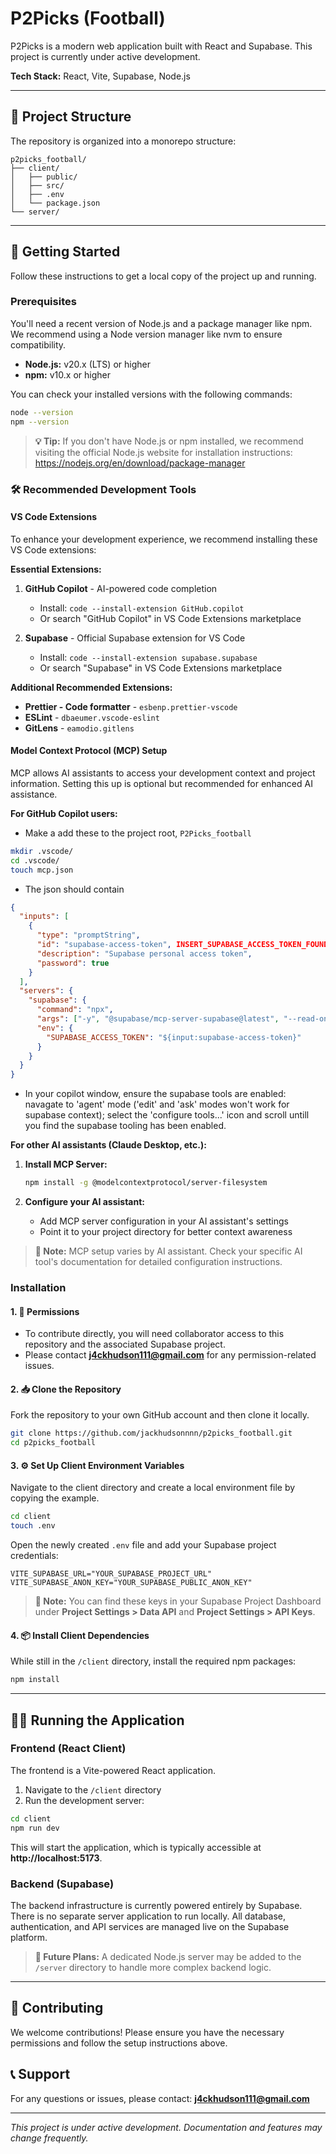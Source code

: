 # P2Picks (Football)

P2Picks is a modern web application built with React and Supabase. This project is currently under active development.

**Tech Stack:** React, Vite, Supabase, Node.js

---

## 📁 Project Structure

The repository is organized into a monorepo structure:

```
p2picks_football/
├── client/
│   ├── public/
│   ├── src/
│   ├── .env
│   └── package.json
└── server/
```

---

## 🚀 Getting Started

Follow these instructions to get a local copy of the project up and running.

### Prerequisites

You'll need a recent version of Node.js and a package manager like npm. We recommend using a Node version manager like nvm to ensure compatibility.

- **Node.js:** v20.x (LTS) or higher
- **npm:** v10.x or higher

You can check your installed versions with the following commands:

```bash
node --version
npm --version
```

> **💡 Tip:** If you don't have Node.js or npm installed, we recommend visiting the official Node.js website for installation instructions: https://nodejs.org/en/download/package-manager

### 🛠️ Recommended Development Tools

#### VS Code Extensions

To enhance your development experience, we recommend installing these VS Code extensions:

**Essential Extensions:**
1. **GitHub Copilot** - AI-powered code completion
   - Install: `code --install-extension GitHub.copilot`
   - Or search "GitHub Copilot" in VS Code Extensions marketplace

2. **Supabase** - Official Supabase extension for VS Code
   - Install: `code --install-extension supabase.supabase`
   - Or search "Supabase" in VS Code Extensions marketplace

**Additional Recommended Extensions:**
- **Prettier - Code formatter** - `esbenp.prettier-vscode`
- **ESLint** - `dbaeumer.vscode-eslint`
- **GitLens** - `eamodio.gitlens`

#### Model Context Protocol (MCP) Setup

MCP allows AI assistants to access your development context and project information. Setting this up is optional but recommended for enhanced AI assistance.

**For GitHub Copilot users:**
- Make a add these to the project root, ```P2Picks_football```
```bash
mkdir .vscode/
cd .vscode/
touch mcp.json
```
- The json should contain
```json
{
  "inputs": [
    {
      "type": "promptString",
      "id": "supabase-access-token", INSERT_SUPABASE_ACCESS_TOKEN_FOUND_IN_SUPABASE
      "description": "Supabase personal access token",
      "password": true
    }
  ],
  "servers": {
    "supabase": {
      "command": "npx",
      "args": ["-y", "@supabase/mcp-server-supabase@latest", "--read-only", "--project-ref=INSERT_PROJECT_REF_FOUND_IN_SUPABASE"],
      "env": {
        "SUPABASE_ACCESS_TOKEN": "${input:supabase-access-token}"
      }
    }
  }
}
```
- In your copilot window, ensure the supabase tools are enabled: navagate to 'agent' mode ('edit' and 'ask' modes won't work for supabase context); select the 'configure tools...' icon and scroll untill you find the supabase tooling has been enabled.

**For other AI assistants (Claude Desktop, etc.):**
1. **Install MCP Server:**
   ```bash
   npm install -g @modelcontextprotocol/server-filesystem
   ```

2. **Configure your AI assistant:**
   - Add MCP server configuration in your AI assistant's settings
   - Point it to your project directory for better context awareness

> **📌 Note:** MCP setup varies by AI assistant. Check your specific AI tool's documentation for detailed configuration instructions.

### Installation

#### 1. 🔐 Permissions

- To contribute directly, you will need collaborator access to this repository and the associated Supabase project.
- Please contact **j4ckhudson111@gmail.com** for any permission-related issues.

#### 2. 📥 Clone the Repository

Fork the repository to your own GitHub account and then clone it locally.

```bash
git clone https://github.com/jackhudsonnnn/p2picks_football.git
cd p2picks_football
```

#### 3. ⚙️ Set Up Client Environment Variables

Navigate to the client directory and create a local environment file by copying the example.

```bash
cd client
touch .env
```

Open the newly created `.env` file and add your Supabase project credentials:

```env
VITE_SUPABASE_URL="YOUR_SUPABASE_PROJECT_URL"
VITE_SUPABASE_ANON_KEY="YOUR_SUPABASE_PUBLIC_ANON_KEY"
```

> **📌 Note:** You can find these keys in your Supabase Project Dashboard under **Project Settings > Data API** and **Project Settings > API Keys**.

#### 4. 📦 Install Client Dependencies

While still in the `/client` directory, install the required npm packages:

```bash
npm install
```

---

## 🏃‍♂️ Running the Application

### Frontend (React Client)

The frontend is a Vite-powered React application.

1. Navigate to the `/client` directory
2. Run the development server:

```bash
cd client
npm run dev
```

This will start the application, which is typically accessible at **http://localhost:5173**.

### Backend (Supabase)

The backend infrastructure is currently powered entirely by Supabase. There is no separate server application to run locally. All database, authentication, and API services are managed live on the Supabase platform.

> **🔮 Future Plans:** A dedicated Node.js server may be added to the `/server` directory to handle more complex backend logic.

---

## 📝 Contributing

We welcome contributions! Please ensure you have the necessary permissions and follow the setup instructions above.

## 📞 Support

For any questions or issues, please contact: **j4ckhudson111@gmail.com**

---

*This project is under active development. Documentation and features may change frequently.*
